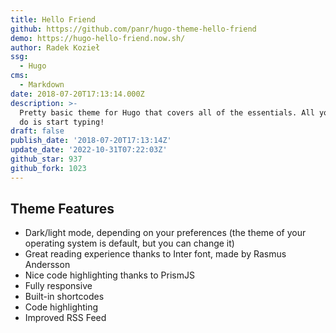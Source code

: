 ```yaml
---
title: Hello Friend
github: https://github.com/panr/hugo-theme-hello-friend
demo: https://hugo-hello-friend.now.sh/
author: Radek Kozieł
ssg:
  - Hugo
cms:
  - Markdown
date: 2018-07-20T17:13:14.000Z
description: >-
  Pretty basic theme for Hugo that covers all of the essentials. All you have to
  do is start typing!
draft: false
publish_date: '2018-07-20T17:13:14Z'
update_date: '2022-10-31T07:22:03Z'
github_star: 937
github_fork: 1023
---
```

## Theme Features

- Dark/light mode, depending on your preferences (the theme of your operating system is default, but you can change it)
- Great reading experience thanks to Inter font, made by Rasmus Andersson
- Nice code highlighting thanks to PrismJS
- Fully responsive
- Built-in shortcodes
- Code highlighting
- Improved RSS Feed
